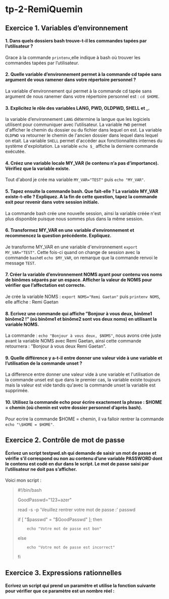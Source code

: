 # tp-2-RemiQuemin

## Exercice 1. Variables d’environnement


#### 1. Dans quels dossiers bash trouve-t-il les commandes tapées par l’utilisateur ?
Grace à la commande `printenv`,elle indique à bash où trouver les commandes tapées par l’utilisateur.

#### 2. Quelle variable d’environnement permet à la commande cd tapée sans argument de vous ramener dans votre répertoire personnel ?
La variable d'environnement qui permet à la commande cd tapée sans argument de nous ranemer dans votre répertoire personnel est : `cd $HOME`.

#### 3. Explicitez le rôle des variables LANG, PWD, OLDPWD, SHELL et _.
la variable d’environnement `LANG` détermine la langue que les logiciels
utilisent pour communiquer avec l’utilisateur.
La variable `PWD` permet d'afficher le chemin du dossier ou du fichier dans lequel on est.
La variable `OLDPWD` va retourner le chemin de l'ancien dossier dans lequel dans lequel on etait.
La variable `SHELL` permet d'accéder aux fonctionnalités internes du système d'exploitation.
La variable `echo $_` affiche la derniere commande exécutée.

#### 4. Créez une variable locale MY_VAR (le contenu n’a pas d’importance). Vérifiez que la variable existe.
Tout d'abord je crée ma variable `MY_VAR="TEST"` puis `echo "MY_VAR"`.

#### 5. Tapez ensuite la commande bash. Que fait-elle ? La variable MY_VAR existe-t-elle ? Expliquez. A la fin de cette question, tapez la commande exit pour revenir dans votre session initiale.
La commande bash crée une nouvelle session, ainsi la variable créée n'est plus disponible puisque nous sommes plus dans la même session.

#### 6. Transformez MY_VAR en une variable d’environnement et recommencez la question précédente. Expliquez.
Je transforme MY_VAR en une variable d'environnement `export MY_VAR="TEST"`. Cette fois-ci quand on change de session avec la commande `bash`et `echo $MY_VAR`, on remarque que la commande renvoi le message `TEST`.

#### 7. Créer la variable d’environnement NOMS ayant pour contenu vos noms de binômes séparés par un espace. Afficher la valeur de NOMS pour vérifier que l’affectation est correcte.
Je crée la variable NOMS : `export NOMS="Remi Gaetan"` puis `printenv NOMS`, elle affiche :  Remi Gaetan

#### 8. Ecrivez une commande qui affiche ”Bonjour à vous deux, binôme1 binôme2 !” (où binôme1 et binôme2 sont vos deux noms) en utilisant la variable NOMS.
La commande : `echo "Bonjour à vous deux, $NOMS"`, nous avons crée juste avant la variable NOMS avec Remi Gaetan, ainsi cette commande retournera : "Bonjour à vous deux Remi Gaetan".

#### 9. Quelle différence y a-t-il entre donner une valeur vide à une variable et l’utilisation de la commande unset ?
La difference entre donner une valeur vide à une variable et l'utilisation de la commande unset est que dans le premier cas, la variable existe toujours mais la valeur est vide tandis qu'avec la commande unset la variable est supprimée.

#### 10. Utilisez la commande echo pour écrire exactement la phrase : $HOME = chemin (où chemin est votre dossier personnel d’après bash).
Pour ecrire la commande $HOME = chemin, il va falloir rentrer la commande `echo "\$HOME = $HOME"`.


## Exercice 2. Contrôle de mot de passe

#### Écrivez un script testpwd.sh qui demande de saisir un mot de passe et vérifie s’il correspond ou non au contenu d’une variable PASSWORD dont le contenu est codé en dur dans le script. Le mot de passe saisi par l’utilisateur ne doit pas s’afficher.

Voici mon script : 

> #!/bin/bash
>
> GoodPasswd="123+azer"
>
> read -s -p 'Veuillez rentrer votre mot de passe :' passwd
>
> if [ "$passwd" = "$GoodPasswd" ]; then
>
>         echo "Votre mot de passe est bon"
> else
>
>         echo "Votre mot de passe est incorrect"
> fi

## Exercice 3. Expressions rationnelles

#### Ecrivez un script qui prend un paramètre et utilise la fonction suivante pour vérifier que ce paramètre est un nombre réel :


